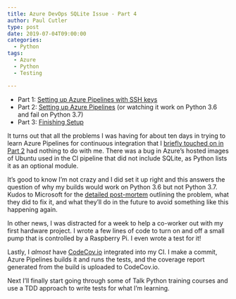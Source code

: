 ```yaml
---
title: Azure DevOps SQLite Issue - Part 4
author: Paul Cutler
type: post
date: 2019-07-04T09:00:00
categories:
  - Python
tags:
  - Azure
  - Python
  - Testing

---
```

* Part 1: [Setting up Azure Pipelines with SSH keys](https://paulcutler.org/blog/learning-pytest-using-continuous-integration-with-azure-pipelines-or-ssh-key-hell-part-1/)
* Part 2: [Setting up Azure Pipelines](https://paulcutler.org/blog/setting-up-azure-pipelines-part-2/) (or watching it work on Python 3.6 and fail on Python 3.7)
* Part 3: [Finishing Setup](https://paulcutler.org/blog/setting-up-azure-pipelines-part-2)


It turns out that all the problems I was having for about ten days in trying to learn Azure Pipelines for continuous integration that I [briefly touched on in Part 2](https://paulcutler.org/blog/setting-up-azure-pipelines-part-2/) had nothing to do with me.  There was a bug in Azure’s hosted images of Ubuntu used in the CI pipeline that did not include SQLite, as Python lists it as an optional module.

It’s good to know I’m not crazy and I did set it up right and this answers the question of why my builds would work on Python 3.6 but not Python 3.7.  Kudos to Microsoft for the [detailed post-mortem](https://status.dev.azure.com/_event/130756107/post-mortem) outlining the problem, what they did to fix it, and what they’ll do in the future to avoid something like this happening again.

In other news, I was distracted for a week to help a co-worker out with my first hardware project.  I wrote a few lines of code to turn on and off a small pump that is controlled by a Raspberry Pi.  I even wrote a test for it!

Lastly, I *almost* have [CodeCov.io](https://codecov.io/) integrated into my CI.  I make a commit, Azure Pipelines builds it and runs the tests, and the coverage report generated from the build is uploaded to CodeCov.io.  

Next I’ll finally start going through some of Talk Python training courses and use a TDD approach to write tests for what I’m learning.